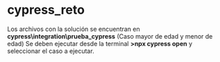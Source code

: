 # cypress_reto

Los archivos con la solución se encuentran en **cypress\integration\prueba_cypress** (Caso mayor de edad y menor de edad)
Se deben ejecutar desde la terminal **>npx cypress open** y seleccionar el caso a ejecutar.
